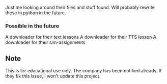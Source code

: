 Just me looking around their files and stuff found. Will probably rewrite these in python in the future.

### Possible in the future
 A downloader for their text lessons
 A downloader for their TTS lesson
 A downloader for their sim-assignments
 
 
## Note
 This is for educational use only. The company has been notified already. If they fix this issue, I won't update this project.
